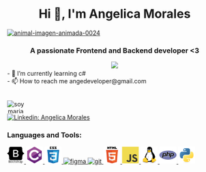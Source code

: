 <h1 align="center">Hi 👋, I'm Angelica Morales</h1>
<a href="https://www.gifsanimados.org/cat-animales-132.htm"><img src="https://www.gifsanimados.org/data/media/132/animal-imagen-animada-0024.gif" border="0" alt="animal-imagen-animada-0024" /></a>
<h3 align="center">A passionate Frontend and Backend developer <3</h3>
<div align="center">
    <img src="https://media1.giphy.com/media/aNqEFrYVnsS52/giphy.gif?cid=ecf05e47j2fwkg9dliyneekyfq0chj9zcyua3s4fk8vgeopd&ep=v1_gifs_related&rid=giphy.gif&ct=g" width="200px"> 
</div>
    - 🌱 I’m currently learning c# <br>
    - 📫 How to reach me angedeveloper@gmail.com
<br><br>
    
<p align="center">
    <a href="https://instagram.com/soymariam10" target="blank"><img align="left" src="https://raw.githubusercontent.com/rahuldkjain/github-profile-readme-generator/master/src/images/icons/Social/instagram.svg" alt="soymariam10" height="30" width="40" /></a><br>
    
[![Linkedin: Angelica Morales](https://img.shields.io/badge/LinkedIn-blue?style=for-the-badge&logo=linkedin&logoColor=black)](https://www.linkedin.com/in/ang%C3%A9lica-morales-3b9b50277/)
</p>
<h3 align="left">Languages and Tools:</h3>
</a> <a href="https://getbootstrap.com" target="_blank" rel="noreferrer"> <img src="https://raw.githubusercontent.com/devicons/devicon/master/icons/bootstrap/bootstrap-plain-wordmark.svg" alt="bootstrap" width="40" height="40"/> </a> <a href="https://www.w3schools.com/cs/" target="_blank" rel="noreferrer"> <img src="https://raw.githubusercontent.com/devicons/devicon/master/icons/csharp/csharp-original.svg" alt="csharp" width="40" height="40"/> </a> <a href="https://www.w3schools.com/css/" target="_blank" rel="noreferrer"> <img src="https://raw.githubusercontent.com/devicons/devicon/master/icons/css3/css3-original-wordmark.svg" alt="css3" width="40" height="40"/> </a> <a href="https://www.figma.com/" target="_blank" rel="noreferrer"> <img src="https://www.vectorlogo.zone/logos/figma/figma-icon.svg" alt="figma" width="40" height="40"/> </a> <a href="https://git-scm.com/" target="_blank" rel="noreferrer"> <img src="https://www.vectorlogo.zone/logos/git-scm/git-scm-icon.svg" alt="git" width="40" height="40"/> </a> <a href="https://www.w3.org/html/" target="_blank" rel="noreferrer"> <img src="https://raw.githubusercontent.com/devicons/devicon/master/icons/html5/html5-original-wordmark.svg" alt="html5" width="40" height="40"/> </a> <a href="https://developer.mozilla.org/en-US/docs/Web/JavaScript" target="_blank" rel="noreferrer"> <img src="https://raw.githubusercontent.com/devicons/devicon/master/icons/javascript/javascript-original.svg" alt="javascript" width="40" height="40"/> </a> <a href="https://www.linux.org/" target="_blank" rel="noreferrer"> <img src="https://raw.githubusercontent.com/devicons/devicon/master/icons/linux/linux-original.svg" alt="linux" width="40" height="40"/> </a> <a href="https://www.php.net" target="_blank" rel="noreferrer"> <img src="https://raw.githubusercontent.com/devicons/devicon/master/icons/php/php-original.svg" alt="php" width="40" height="40"/> </a> <a href="https://www.python.org" target="_blank" rel="noreferrer"> <img src="https://raw.githubusercontent.com/devicons/devicon/master/icons/python/python-original.svg" alt="python" width="40" height="40"/> </a> </p>

